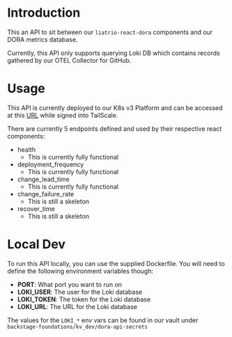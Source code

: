 # Introduction

This an API to sit between our `liatrio-react-dora` components and our DORA metrics database.

Currently, this API only supports querying Loki DB which contains records gathered by our OTEL Collector for GitHub.

# Usage

This API is currently deployed to our K8s v3 Platform and can be accessed at this [URL](http://liatrio-dora-api.dev.k8s-platform-v3.liatr.io) while signed into TailScale.

There are currently 5 endpoints defined and used by their respective react components:

* health
  * This is currently fully functional
* deployment_frequency
  * This is currently fully functional
* change_lead_time
  * This is currently fully functional
* change_failure_rate
  * This is still a skeleton
* recover_time
  * This is still a skeleton

# Local Dev

To run this API locally, you can use the supplied Dockerfile. You will need to define the following environment variables though:

* **PORT**: What port you want to run on
* **LOKI_USER**: The user for the Loki database
* **LOKI_TOKEN**: The token for the Loki database
* **LOKI_URL**: The URL for the Loki database

The values for the `LOKI_*` env vars can be found in our vault under `backstage-foundations/kv_dev/dora-api-secrets`